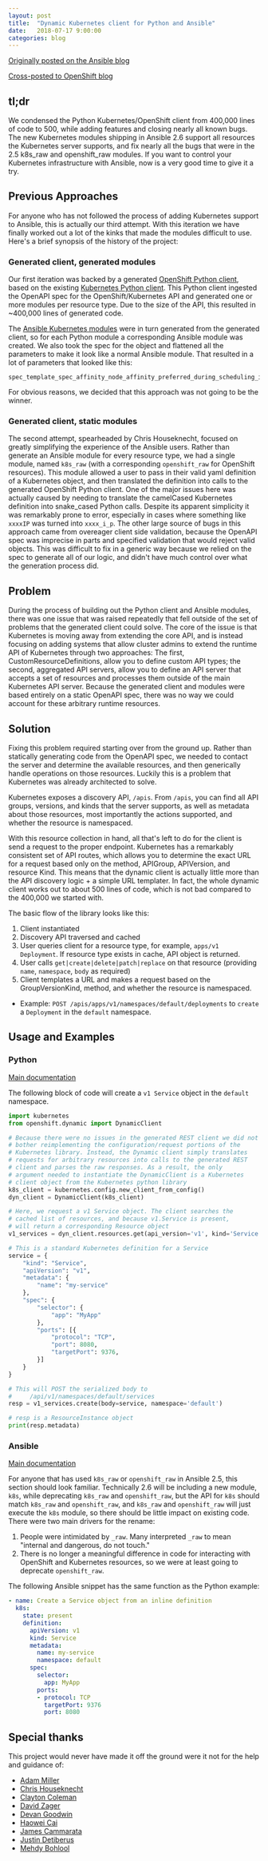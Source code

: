 ```yaml
---
layout: post
title:  "Dynamic Kubernetes client for Python and Ansible"
date:   2018-07-17 9:00:00
categories: blog
---
```


[Originally posted on the Ansible blog](https://www.ansible.com/blog/dynamic-kubernetes-client-for-ansible)

[Cross-posted to OpenShift blog](https://blog.openshift.com/dynamic-kubernetes-client-for-python-and-ansible)

## tl;dr

We condensed the Python Kubernetes/OpenShift client from 400,000 lines of code to 500, while adding features and closing nearly all known bugs. The new Kubernetes modules shipping in Ansible 2.6 support all resources the Kubernetes server supports, and fix nearly all the bugs that were in the 2.5 k8s_raw and openshift_raw modules. If you want to control your Kubernetes infrastructure with Ansible, now is a very good time to give it a try.

## Previous Approaches

For anyone who has not followed the process of adding Kubernetes support to Ansible, this is actually our third attempt. With this iteration we have finally worked out a lot of the kinks that made the modules difficult to use. Here's a brief synopsis of the history of the project:

### Generated client, generated modules

Our first iteration was backed by a generated [OpenShift Python client](https://github.com/openshift/openshift-restclient-python), based on the existing [Kubernetes Python client](https://github.com/kubernetes-client/python). This Python client ingested the OpenAPI spec for the OpenShift/Kubernetes API and generated one or more modules per resource type. Due to the size of the API, this resulted in ~400,000 lines of generated code.

The [Ansible Kubernetes modules](https://github.com/ansible/ansible-kubernetes-modules) were in turn generated from the generated client, so for each Python module a corresponding Ansible module was created. We also took the spec for the object and flattened all the parameters to make it look like a normal Ansible module. That resulted in a lot of parameters that looked like this:
```
spec_template_spec_affinity_node_affinity_preferred_during_scheduling_ignored_during_execution

```

For obvious reasons, we decided that this approach was not going to be the winner.

### Generated client, static modules

The second attempt, spearheaded by Chris Houseknecht, focused on greatly simplifying the experience of the Ansible users. Rather than generate an Ansible module for every resource type, we had a single module, named `k8s_raw` (with a corresponding `openshift_raw` for OpenShift resources). This module allowed a user to pass in their valid yaml definition of a Kubernetes object, and then translated the definition into calls to the generated OpenShift Python client. One of the major issues here was actually caused by needing to translate the camelCased Kubernetes definition into snake_cased Python calls. Despite its apparent simplicity it was remarkably prone to error, especially in cases where something like `xxxxIP` was turned into `xxxx_i_p`. The other large source of bugs in this approach came from overeager client side validation, because the OpenAPI spec was imprecise in parts and specified validation that would reject valid objects. This was difficult to fix in a generic way because we relied on the spec to generate all of our logic, and didn't have much control over what the generation process did.

## Problem

During the process of building out the Python client and Ansible modules, there was one issue that was raised repeatedly that fell outside of the set of problems that the generated client could solve. The core of the issue is that Kubernetes is moving away from extending the core API, and is instead focusing on adding systems that allow cluster admins to extend the runtime API of Kubernetes through two approaches: The first, CustomResourceDefinitions, allow you to define custom API types; the second, aggregated API servers, allow you to define an API server that accepts a set of resources and processes them outside of the main Kubernetes API server. Because the generated client and modules were based entirely on a static OpenAPI spec, there was no way we could account for these arbitrary runtime resources.

## Solution

Fixing this problem required starting over from the ground up. Rather than statically generating code from the OpenAPI spec, we needed to contact the server and determine the available resources, and then generically handle operations on those resources. Luckily this is a problem that Kubernetes was already architected to solve.

Kubernetes exposes a discovery API, `/apis`. From `/apis`, you can find all API groups, versions, and kinds that the server supports, as well as metadata about those resources, most importantly the actions supported, and whether the resource is namespaced.

With this resource collection in hand, all that's left to do for the client is send a request to the proper endpoint. Kubernetes has a remarkably consistent set of API routes, which allows you to determine the exact URL for a request based only on the method, APIGroup, APIVersion, and resource Kind. This means that the dynamic client is actually little more than the API discovery logic + a simple URL templater. In fact, the whole dynamic client works out to about 500 lines of code, which is not bad compared to the 400,000 we started with.

The basic flow of the library looks like this:

1. Client instantiated
1. Discovery API traversed and cached
1. User queries client for a resource type, for example, `apps/v1 Deployment`. If resource type exists in cache, API object is returned.
1. User calls `get|create|delete|patch|replace` on that resource (providing `name`, `namespace`, `body` as required)
1. Client templates a URL and makes a request based on the GroupVersionKind, method, and whether the resource is namespaced.
  - Example: `POST /apis/apps/v1/namespaces/default/deployments` to `create` a `Deployment` in the `default` namespace.

## Usage and Examples

### Python
[Main documentation](https://github.com/openshift/openshift-restclient-python/#openshift-python-client)

The following block of code will create a `v1 Service` object in the `default` namespace.

```python
import kubernetes
from openshift.dynamic import DynamicClient

# Because there were no issues in the generated REST client we did not
# bother reimplementing the configuration/request portions of the
# Kubernetes library. Instead, the Dynamic client simply translates
# requests for arbitrary resources into calls to the generated REST
# client and parses the raw responses. As a result, the only
# argument needed to instantiate the DynamicClient is a Kubernetes
# client object from the Kubernetes python library
k8s_client = kubernetes.config.new_client_from_config()
dyn_client = DynamicClient(k8s_client)

# Here, we request a v1 Service object. The client searches the
# cached list of resources, and because v1.Service is present,
# will return a corresponding Resource object
v1_services = dyn_client.resources.get(api_version='v1', kind='Service')

# This is a standard Kubernetes definition for a Service
service = {
    "kind": "Service",
    "apiVersion": "v1",
    "metadata": {
        "name": "my-service"
    },
    "spec": {
        "selector": {
            "app": "MyApp"
        },
        "ports": [{
            "protocol": "TCP",
            "port": 8080,
            "targetPort": 9376,
        }]
    }
}

# This will POST the serialized body to
#     /api/v1/namespaces/default/services
resp = v1_services.create(body=service, namespace='default')

# resp is a ResourceInstance object
print(resp.metadata)
```

### Ansible
[Main documentation](https://docs.ansible.com/ansible/devel/modules/k8s_module.html)

For anyone that has used `k8s_raw` or `openshift_raw` in Ansible 2.5, this section should look familiar. Technically 2.6 will be including a new module, `k8s`, while deprecating `k8s_raw` and `openshift_raw`, but the API for `k8s` should match `k8s_raw` and `openshift_raw`, and `k8s_raw` and `openshift_raw` will just execute the `k8s` module, so there should be little impact on existing code. There were two main drivers for the rename:
1. People were intimidated by `_raw`. Many interpreted `_raw` to mean "internal and dangerous, do not touch."
1. There is no longer a meaningful difference in code for interacting with OpenShift and Kubernetes resources, so we were at least going to deprecate `openshift_raw`.


The following Ansible snippet has the same function as the Python example:
``` yaml
- name: Create a Service object from an inline definition
  k8s:
    state: present
    definition:
      apiVersion: v1
      kind: Service
      metadata:
        name: my-service
        namespace: default
      spec:
        selector:
          app: MyApp
        ports:
        - protocol: TCP
          targetPort: 9376
          port: 8080
```


## Special thanks
This project would never have made it off the ground were it not for the help and guidance of:

- [Adam Miller](https://github.com/maxamillion)
- [Chris Houseknecht](https://github.com/chouseknecht)
- [Clayton Coleman](https://github.com/smarterclayton)
- [David Zager](https://github.com/djzager)
- [Devan Goodwin](https://github.com/dgoodwin)
- [Haowei Cai](https://github.com/roycaihw)
- [James Cammarata](https://github.com/jimi-c)
- [Justin Detiberus](https://github.com/detiber)
- [Mehdy Bohlool](https://github.com/mbohlool)
